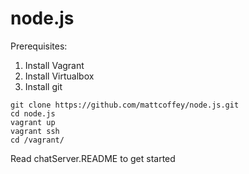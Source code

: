 node.js
=======

Prerequisites:

1. Install Vagrant
2. Install Virtualbox
3. Install git

```shell
git clone https://github.com/mattcoffey/node.js.git
cd node.js
vagrant up
vagrant ssh
cd /vagrant/
```

Read chatServer.README to get started
